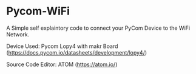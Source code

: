 # Pycom-WiFi
A Simple self explaintory code to connect your PyCom Device to the WiFi Network.

Device Used: Pycom Lopy4 with makr Board (https://docs.pycom.io/datasheets/development/lopy4/)

Source Code Editor: ATOM  (https://atom.io/)
